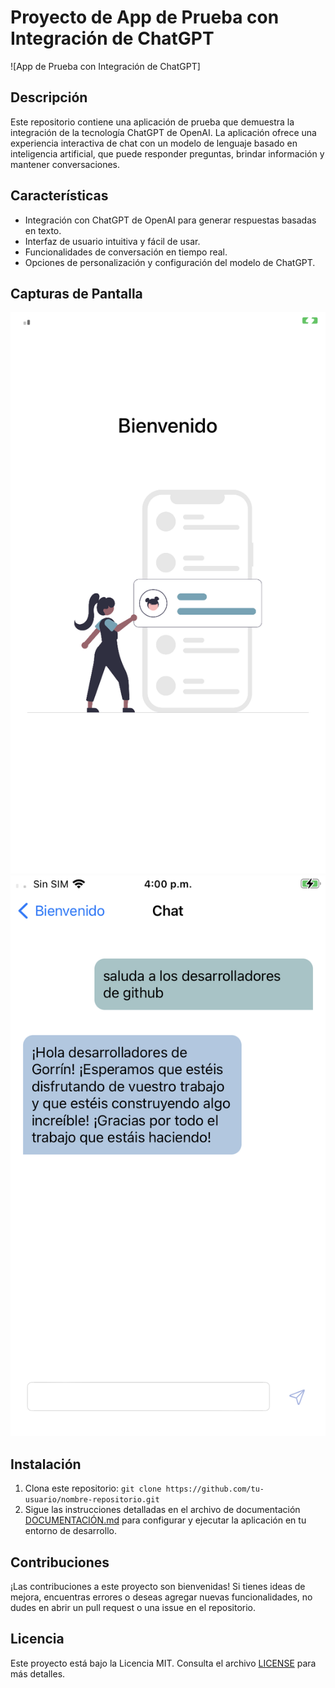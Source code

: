 # Proyecto de App de Prueba con Integración de ChatGPT

![App de Prueba con Integración de ChatGPT]

## Descripción

Este repositorio contiene una aplicación de prueba que demuestra la integración de la tecnología ChatGPT de OpenAI. La aplicación ofrece una experiencia interactiva de chat con un modelo de lenguaje basado en inteligencia artificial, que puede responder preguntas, brindar información y mantener conversaciones.

## Características

- Integración con ChatGPT de OpenAI para generar respuestas basadas en texto.
- Interfaz de usuario intuitiva y fácil de usar.
- Funcionalidades de conversación en tiempo real.
- Opciones de personalización y configuración del modelo de ChatGPT.

## Capturas de Pantalla

![Captura de Pantalla 1](/ChatBot/Assets.xcassets/Screens/IMG_0062.imageset/IMG_0062.PNG)
![Captura de Pantalla 2](/ChatBot/Assets.xcassets/Screens/IMG_0063.imageset/IMG_0063.PNG)

## Instalación

1. Clona este repositorio: `git clone https://github.com/tu-usuario/nombre-repositorio.git`
2. Sigue las instrucciones detalladas en el archivo de documentación [DOCUMENTACIÓN.md](DOCUMENTACIÓN.md) para configurar y ejecutar la aplicación en tu entorno de desarrollo.

## Contribuciones

¡Las contribuciones a este proyecto son bienvenidas! Si tienes ideas de mejora, encuentras errores o deseas agregar nuevas funcionalidades, no dudes en abrir un pull request o una issue en el repositorio.

## Licencia

Este proyecto está bajo la Licencia MIT. Consulta el archivo [LICENSE](LICENSE) para más detalles.

